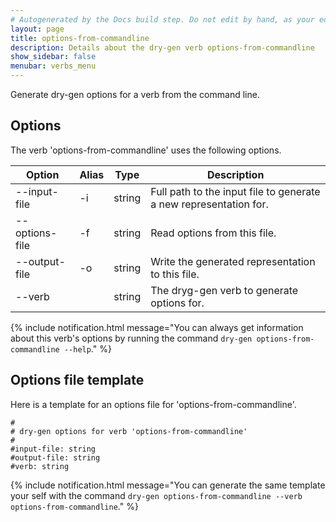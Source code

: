 ```yaml
---
# Autogenerated by the Docs build step. Do not edit by hand, as your edit will get overwritten by the next Docs build.
layout: page
title: options-from-commandline
description: Details about the dry-gen verb options-from-commandline
show_sidebar: false
menubar: verbs_menu
---
```

Generate dry-gen options for a verb from the command line. 

## Options
The verb 'options-from-commandline' uses the following options.

|Option|Alias|Type|Description|
|---|---|---|---|
|--input-file|-i|string|Full path to the input file to generate a new representation for.|
|--options-file|-f|string|Read options from this file.|
|--output-file|-o|string|Write the generated representation to this file.|
|--verb||string|The dryg-gen verb to generate options for.|

{% include notification.html
message="You can always get information about this verb's options by running the command `dry-gen options-from-commandline --help`."
%}
## Options file template
Here is a template for an options file for 'options-from-commandline'. 
```
#
# dry-gen options for verb 'options-from-commandline'
#
#input-file: string
#output-file: string
#verb: string
```
{% include notification.html
message="You can generate the same template your self with the command `dry-gen options-from-commandline --verb options-from-commandline`."
%}
